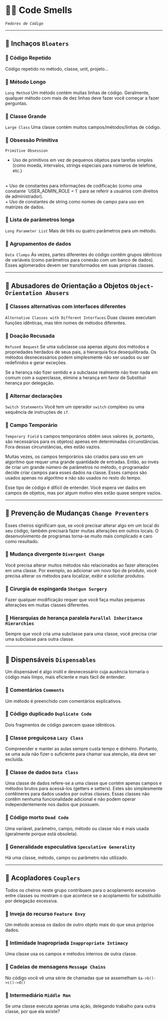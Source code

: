 # 🧀💨 Code Smells 
*`Fedores de Código`*

---
## 🔹 Inchaços `Bloaters`
### 💨 Código Repetido
Código repetido no método, classe, unit, projeto...

### 💨 Método Longo
`Long Method`
Um método contém muitas linhas de código. Geralmente, qualquer método com mais de dez linhas deve fazer você começar a fazer perguntas.

### 💨 Classe Grande
`Large Class`
Uma classe contém muitos campos/métodos/linhas de código.

### 💨 Obsessão Primitiva
`Primitive Obsession`
+ Uso de primitivos em vez de pequenos objetos para tarefas simples (como moeda, intervalos, strings especiais para números de telefone, etc.)
<br>
+ Uso de constantes para informações de codificação 
  (como uma constante `USER_ADMIN_ROLE = 1` para se referir a usuários com direitos de administrador).
<br>
+ Uso de constantes de string como nomes de campo para uso em matrizes de dados.

### 💨 Lista de parâmetros longa
`Long Parameter List`
Mais de três ou quatro parâmetros para um método.

### 💨 Agrupamentos de dados
`Data Clumps`
Às vezes, partes diferentes do código contêm grupos idênticos de variáveis ​​(como parâmetros para conexão com um banco de dados). 
Esses aglomerados devem ser transformados em suas próprias classes.

---
## 🔹 Abusadores de Orientação a Objetos `Object-Orientation Abusers`
### 💨 Classes alternativas com interfaces diferentes
`Alternative Classes with Different Interfaces`
Duas classes executam funções idênticas, mas têm nomes de métodos diferentes.

### 💨 Doação Recusada
`Refused Bequest`
Se uma subclasse usa apenas alguns dos métodos e propriedades herdados de seus pais, a hierarquia fica desequilibrada. Os métodos desnecessários podem simplesmente não ser usados ​​ou ser redefinidos e gerar exceções.

Se a herança não fizer sentido e a subclasse realmente não tiver nada em comum com a superclasse, elimine a herança em favor de Substituir herança por delegação.

### 💨 Alternar declarações 
`Switch Statements`
Você tem um operador `switch` complexo ou uma sequência de instruções de `if`.

### 💨 Campo Temporário
`Temporary Field`
s campos temporários obtêm seus valores (e, portanto, são necessários para os objetos) apenas em determinadas circunstâncias. Fora dessas circunstâncias, eles estão vazios.

Muitas vezes, os campos temporários são criados para uso em um algoritmo que requer uma grande quantidade de entradas. Então, ao invés de criar um grande número de parâmetros no método, o programador decide criar campos para esses dados na classe. Esses campos são usados ​​apenas no algoritmo e não são usados ​​no resto do tempo.

Esse tipo de código é difícil de entender. Você espera ver dados em campos de objetos, mas por algum motivo eles estão quase sempre vazios.

---
## 🔹 Prevenção de Mudanças `Change Preventers`
Esses cheiros significam que, se você precisar alterar algo em um local do seu código, também precisará fazer muitas alterações em outros locais. O desenvolvimento de programas torna-se muito mais complicado e caro como resultado.

### 💨 Mudança divergente `Divergent Change`
Você precisa alterar muitos métodos não relacionados ao fazer alterações em uma classe. Por exemplo, ao adicionar um novo tipo de produto, você precisa alterar os métodos para localizar, exibir e solicitar produtos.

### 💨 Cirurgia de espingarda `Shotgun Surgery`
Fazer qualquer modificação requer que você faça muitas pequenas alterações em muitas classes diferentes.

### 💨 Hierarquias de herança paralela `Parallel Inheritance Hierarchies`
Sempre que você cria uma subclasse para uma classe, você precisa criar uma subclasse para outra classe.

---
## 🔹 Dispensáveis `Dispensables`
Um dispensável é algo inútil e desnecessário cuja ausência tornaria o código mais limpo, mais eficiente e mais fácil de entender.

### 💨 Comentários `Comments`
Um método é preenchido com comentários explicativos.

### 💨 Código duplicado `Duplicate Code`
Dois fragmentos de código parecem quase idênticos.

### 💨 Classe preguiçosa `Lazy Class`
Compreender e manter as aulas sempre custa tempo e dinheiro. Portanto, se uma aula não fizer o suficiente para chamar sua atenção, ela deve ser excluída.

### 💨 Classe de dados `Data Class`
Uma classe de dados refere-se a uma classe que contém apenas campos e métodos brutos para acessá-los (getters e setters). Estes são simplesmente contêineres para dados usados ​​por outras classes. Essas classes não contêm nenhuma funcionalidade adicional e não podem operar independentemente nos dados que possuem.

### 💨 Código morto `Dead Code`
Uma variável, parâmetro, campo, método ou classe não é mais usada (geralmente porque está obsoleta).

### 💨 Generalidade especulativa `Speculative Generality`
Há uma classe, método, campo ou parâmetro não utilizado.

---
## 🔹 Acopladores `Couplers`
Todos os cheiros neste grupo contribuem para o acoplamento excessivo entre classes ou mostram o que acontece se o acoplamento for substituído por delegação excessiva.

### 💨 Inveja do recurso `Feature Envy`
Um método acessa os dados de outro objeto mais do que seus próprios dados.

### 💨 Intimidade Inapropriada `Inappropriate Intimacy`
Uma classe usa os campos e métodos internos de outra classe.

### 💨 Cadeias de mensagens `Message Chains`
No código você vê uma série de chamadas que se assemelham `$a->b()->c()->d()`

### 💨 Intermediário `Middle Man`
Se uma classe executa apenas uma ação, delegando trabalho para outra classe, por que ela existe?